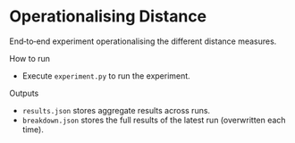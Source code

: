 # Operationalising Distance

End‑to‑end experiment operationalising the different distance measures.

How to run
- Execute `experiment.py` to run the experiment.

Outputs
- `results.json` stores aggregate results across runs.
- `breakdown.json` stores the full results of the latest run (overwritten each time).
